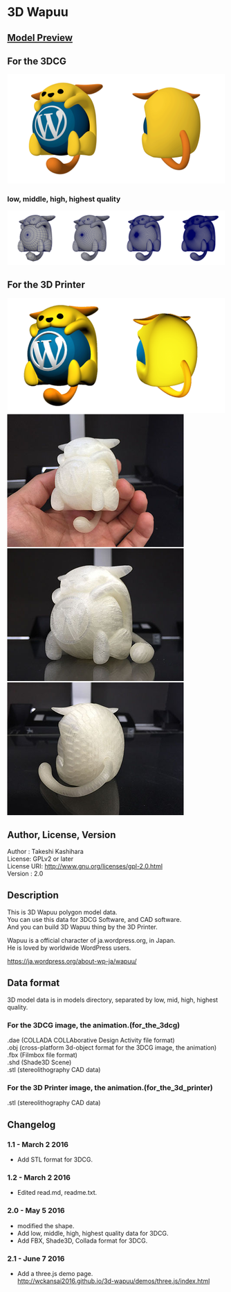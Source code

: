 # 3D Wapuu

## [Model Preview](./models/for_the_3dcg/mid_quality/stl/wapuu_mid.stl)  
## For the 3DCG
![3D Wapuu](./images/wapuu_render_1.png)
### low, middle, high, highest quality
![3D Wapuu](./images/wapuu_wire.png)

## For the 3D Printer
![3D Wapuu](./images/wapuu_render_2.png)
![3D Wapuu](./images/wapuu_3d_printer_1.jpg)
![3D Wapuu](./images/wapuu_3d_printer_2.jpg)
![3D Wapuu](./images/wapuu_3d_printer_3.jpg)

## Author, License, Version
Author : Takeshi Kashihara  
License: GPLv2 or later  
License URI: http://www.gnu.org/licenses/gpl-2.0.html  
Version : 2.0

## Description
This is 3D Wapuu polygon model data.  
You can use this data for 3DCG Software, and CAD software.  
And you can build 3D Wapuu thing by the 3D Printer.  

Wapuu is a official character of ja.wordpress.org, in Japan.  
He is loved by worldwide WordPress users.  

https://ja.wordpress.org/about-wp-ja/wapuu/  

## Data format
3D model data is in models directory, separated by low, mid, high, highest quality.  
### For the 3DCG image, the animation.(for_the_3dcg)
.dae (COLLADA COLLAborative Design Activity file format)  
.obj (cross-platform 3d-object format for the 3DCG image, the animation)  
.fbx (Filmbox file format)  
.shd (Shade3D Scene)  
.stl (stereolithography CAD data)  

### For the 3D Printer image, the animation.(for_the_3d_printer)
.stl (stereolithography CAD data)  


## Changelog  
### 1.1 - March 2 2016
* Add STL format for 3DCG.  

### 1.2 - March 2 2016
* Edited read.md, readme.txt.  

### 2.0 - May 5 2016
* modified the shape.  
* Add low, middle, high, highest quality data for 3DCG.  
* Add FBX, Shade3D, Collada format for 3DCG.  
### 2.1 - June 7 2016
* Add a three.js demo page.  
http://wckansai2016.github.io/3d-wapuu/demos/three.js/index.html

